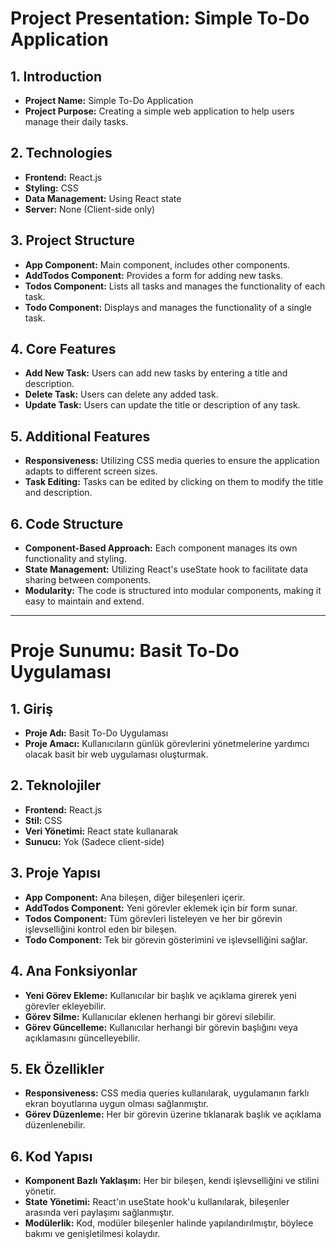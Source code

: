 # Project Presentation: Simple To-Do Application

## 1. Introduction

- **Project Name:** Simple To-Do Application
- **Project Purpose:** Creating a simple web application to help users manage their daily tasks.

## 2. Technologies

- **Frontend:** React.js
- **Styling:** CSS
- **Data Management:** Using React state
- **Server:** None (Client-side only)

## 3. Project Structure

- **App Component:** Main component, includes other components.
- **AddTodos Component:** Provides a form for adding new tasks.
- **Todos Component:** Lists all tasks and manages the functionality of each task.
- **Todo Component:** Displays and manages the functionality of a single task.

## 4. Core Features

- **Add New Task:** Users can add new tasks by entering a title and description.
- **Delete Task:** Users can delete any added task.
- **Update Task:** Users can update the title or description of any task.

## 5. Additional Features

- **Responsiveness:** Utilizing CSS media queries to ensure the application adapts to different screen sizes.
- **Task Editing:** Tasks can be edited by clicking on them to modify the title and description.

## 6. Code Structure

- **Component-Based Approach:** Each component manages its own functionality and styling.
- **State Management:** Utilizing React's useState hook to facilitate data sharing between components.
- **Modularity:** The code is structured into modular components, making it easy to maintain and extend.


---

# Proje Sunumu: Basit To-Do Uygulaması

## 1. Giriş

- **Proje Adı:** Basit To-Do Uygulaması
- **Proje Amacı:** Kullanıcıların günlük görevlerini yönetmelerine yardımcı olacak basit bir web uygulaması oluşturmak.

## 2. Teknolojiler

- **Frontend:** React.js
- **Stil:** CSS
- **Veri Yönetimi:** React state kullanarak
- **Sunucu:** Yok (Sadece client-side)

## 3. Proje Yapısı

- **App Component:** Ana bileşen, diğer bileşenleri içerir.
- **AddTodos Component:** Yeni görevler eklemek için bir form sunar.
- **Todos Component:** Tüm görevleri listeleyen ve her bir görevin işlevselliğini kontrol eden bir bileşen.
- **Todo Component:** Tek bir görevin gösterimini ve işlevselliğini sağlar.

## 4. Ana Fonksiyonlar

- **Yeni Görev Ekleme:** Kullanıcılar bir başlık ve açıklama girerek yeni görevler ekleyebilir.
- **Görev Silme:** Kullanıcılar eklenen herhangi bir görevi silebilir.
- **Görev Güncelleme:** Kullanıcılar herhangi bir görevin başlığını veya açıklamasını güncelleyebilir.

## 5. Ek Özellikler

- **Responsiveness:** CSS media queries kullanılarak, uygulamanın farklı ekran boyutlarına uygun olması sağlanmıştır.
- **Görev Düzenleme:** Her bir görevin üzerine tıklanarak başlık ve açıklama düzenlenebilir.

## 6. Kod Yapısı

- **Komponent Bazlı Yaklaşım:** Her bir bileşen, kendi işlevselliğini ve stilini yönetir.
- **State Yönetimi:** React'ın useState hook'u kullanılarak, bileşenler arasında veri paylaşımı sağlanmıştır.
- **Modülerlik:** Kod, modüler bileşenler halinde yapılandırılmıştır, böylece bakımı ve genişletilmesi kolaydır.
